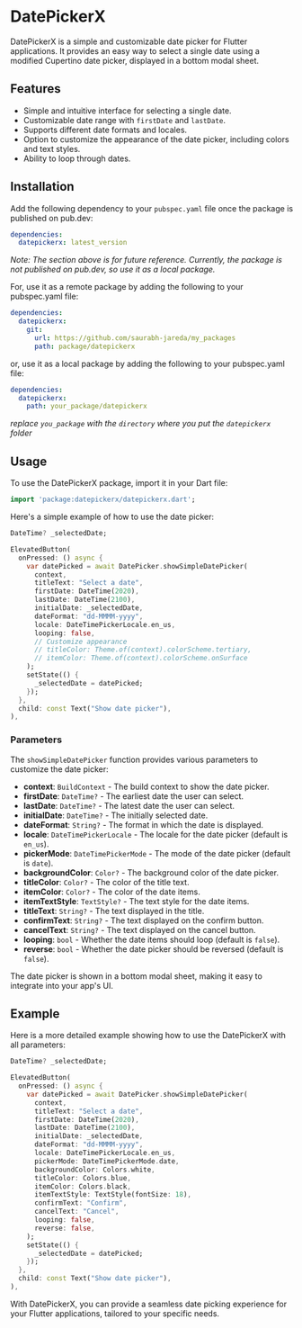 <!--
This README describes the package. If you publish this package to pub.dev,
this README's contents appear on the landing page for your package.

For information about how to write a good package README, see the guide for
[writing package pages](https://dart.dev/guides/libraries/writing-package-pages).

For general information about developing packages, see the Dart guide for
[creating packages](https://dart.dev/guides/libraries/create-library-packages)
and the Flutter guide for
[developing packages and plugins](https://flutter.dev/developing-packages).
-->


# DatePickerX

DatePickerX is a simple and customizable date picker for Flutter applications. It provides an easy way to select a single date using a modified Cupertino date picker, displayed in a bottom modal sheet. 

## Features

- Simple and intuitive interface for selecting a single date.
- Customizable date range with `firstDate` and `lastDate`.
- Supports different date formats and locales.
- Option to customize the appearance of the date picker, including colors and text styles.
- Ability to loop through dates.

## Installation

Add the following dependency to your `pubspec.yaml` file once the package is published on pub.dev:


```yaml
dependencies:
  datepickerx: latest_version
```
*Note: The section above is for future reference. Currently, the package is not published on pub.dev, so use it as a local package.*

For, use it as a remote package by adding the following to your pubspec.yaml file:

```yaml
dependencies:
  datepickerx:
    git:
      url: https://github.com/saurabh-jareda/my_packages
      path: package/datepickerx
```

or, use it as a local package by adding the following to your pubspec.yaml file:

```yaml
dependencies:
  datepickerx:
    path: your_package/datepickerx
```
*replace `you_package` with the `directory` where you put the `datepickerx` folder*

## Usage

To use the DatePickerX package, import it in your Dart file:

```dart
import 'package:datepickerx/datepickerx.dart';
```

Here's a simple example of how to use the date picker:

```dart
DateTime? _selectedDate;

ElevatedButton(
  onPressed: () async {
    var datePicked = await DatePicker.showSimpleDatePicker(
      context,
      titleText: "Select a date",
      firstDate: DateTime(2020),
      lastDate: DateTime(2100),
      initialDate: _selectedDate,
      dateFormat: "dd-MMMM-yyyy",
      locale: DateTimePickerLocale.en_us,
      looping: false,
      // Customize appearance
      // titleColor: Theme.of(context).colorScheme.tertiary,
      // itemColor: Theme.of(context).colorScheme.onSurface
    );
    setState(() {
      _selectedDate = datePicked;
    });
  },
  child: const Text("Show date picker"),
),
```

### Parameters

The `showSimpleDatePicker` function provides various parameters to customize the date picker:

- **context**: `BuildContext` - The build context to show the date picker.
- **firstDate**: `DateTime?` - The earliest date the user can select.
- **lastDate**: `DateTime?` - The latest date the user can select.
- **initialDate**: `DateTime?` - The initially selected date.
- **dateFormat**: `String?` - The format in which the date is displayed.
- **locale**: `DateTimePickerLocale` - The locale for the date picker (default is `en_us`).
- **pickerMode**: `DateTimePickerMode` - The mode of the date picker (default is `date`).
- **backgroundColor**: `Color?` - The background color of the date picker.
- **titleColor**: `Color?` - The color of the title text.
- **itemColor**: `Color?` - The color of the date items.
- **itemTextStyle**: `TextStyle?` - The text style for the date items.
- **titleText**: `String?` - The text displayed in the title.
- **confirmText**: `String?` - The text displayed on the confirm button.
- **cancelText**: `String?` - The text displayed on the cancel button.
- **looping**: `bool` - Whether the date items should loop (default is `false`).
- **reverse**: `bool` - Whether the date picker should be reversed (default is `false`).

The date picker is shown in a bottom modal sheet, making it easy to integrate into your app's UI.

## Example

Here is a more detailed example showing how to use the DatePickerX with all parameters:

```dart
DateTime? _selectedDate;

ElevatedButton(
  onPressed: () async {
    var datePicked = await DatePicker.showSimpleDatePicker(
      context,
      titleText: "Select a date",
      firstDate: DateTime(2020),
      lastDate: DateTime(2100),
      initialDate: _selectedDate,
      dateFormat: "dd-MMMM-yyyy",
      locale: DateTimePickerLocale.en_us,
      pickerMode: DateTimePickerMode.date,
      backgroundColor: Colors.white,
      titleColor: Colors.blue,
      itemColor: Colors.black,
      itemTextStyle: TextStyle(fontSize: 18),
      confirmText: "Confirm",
      cancelText: "Cancel",
      looping: false,
      reverse: false,
    );
    setState(() {
      _selectedDate = datePicked;
    });
  },
  child: const Text("Show date picker"),
),
```

With DatePickerX, you can provide a seamless date picking experience for your Flutter applications, tailored to your specific needs.
